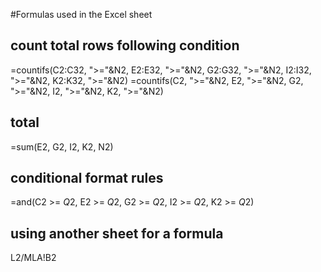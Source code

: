 #Formulas used in the Excel sheet
## count total rows following condition
=countifs(C2:C32, ">="&N2, E2:E32, ">="&N2, G2:G32, ">="&N2, I2:I32, ">="&N2, K2:K32, ">="&N2)
=countifs(C2, ">="&N2, E2, ">="&N2, G2, ">="&N2, I2, ">="&N2, K2, ">="&N2)

## total
=sum(E2, G2, I2, K2, N2)

## conditional format rules
=and(C2 >= $Q$2, E2 >= $Q$2, G2 >= $Q$2, I2 >= $Q$2, K2 >= $Q$2)

## using another sheet for a formula
L2/MLA!B2
